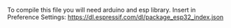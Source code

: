 To compile this file you will need arduino and esp library. 
Insert in Preference Settings: https://dl.espressif.com/dl/package_esp32_index.json 
